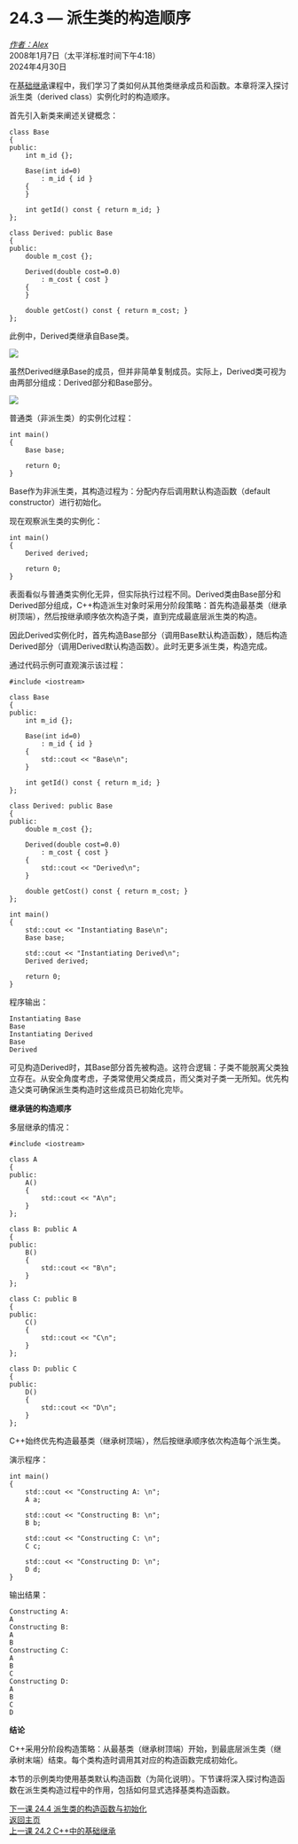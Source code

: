 24.3 — 派生类的构造顺序  
================================================

[*作者：Alex*](https://www.learncpp.com/author/Alex/ "查看 Alex 的所有文章")  
2008年1月7日（太平洋标准时间下午4:18）  
2024年4月30日  

 

在[基础继承](112-basic-inheritance-in-c/)课程中，我们学习了类如何从其他类继承成员和函数。本章将深入探讨派生类（derived class）实例化时的构造顺序。


首先引入新类来阐述关键概念：



```
class Base
{
public:
    int m_id {};

    Base(int id=0)
        : m_id { id }
    {
    }

    int getId() const { return m_id; }
};

class Derived: public Base
{
public:
    double m_cost {};

    Derived(double cost=0.0)
        : m_cost { cost }
    {
    }

    double getCost() const { return m_cost; }
};
```

此例中，Derived类继承自Base类。


![](https://www.learncpp.com/images/CppTutorial/Section11/DerivedBase.gif)


虽然Derived继承Base的成员，但并非简单复制成员。实际上，Derived类可视为由两部分组成：Derived部分和Base部分。


![](https://www.learncpp.com/images/CppTutorial/Section11/DerivedBaseCombined.gif)


普通类（非派生类）的实例化过程：



```
int main()
{
    Base base;

    return 0;
}
```

Base作为非派生类，其构造过程为：分配内存后调用默认构造函数（default constructor）进行初始化。


现在观察派生类的实例化：



```
int main()
{
    Derived derived;

    return 0;
}
```

表面看似与普通类实例化无异，但实际执行过程不同。Derived类由Base部分和Derived部分组成，C++构造派生对象时采用分阶段策略：首先构造最基类（继承树顶端），然后按继承顺序依次构造子类，直到完成最底层派生类的构造。


因此Derived实例化时，首先构造Base部分（调用Base默认构造函数），随后构造Derived部分（调用Derived默认构造函数）。此时无更多派生类，构造完成。


通过代码示例可直观演示该过程：



```
#include <iostream>

class Base
{
public:
    int m_id {};

    Base(int id=0)
        : m_id { id }
    {
        std::cout << "Base\n";
    }

    int getId() const { return m_id; }
};

class Derived: public Base
{
public:
    double m_cost {};

    Derived(double cost=0.0)
        : m_cost { cost }
    {
        std::cout << "Derived\n";
    }

    double getCost() const { return m_cost; }
};

int main()
{
    std::cout << "Instantiating Base\n";
    Base base;

    std::cout << "Instantiating Derived\n";
    Derived derived;

    return 0;
}
```

程序输出：



```
Instantiating Base
Base
Instantiating Derived
Base
Derived

```

可见构造Derived时，其Base部分首先被构造。这符合逻辑：子类不能脱离父类独立存在。从安全角度考虑，子类常使用父类成员，而父类对子类一无所知。优先构造父类可确保派生类构造时这些成员已初始化完毕。


**继承链的构造顺序**


多层继承的情况：



```
#include <iostream>

class A
{
public:
    A()
    {
        std::cout << "A\n";
    }
};

class B: public A
{
public:
    B()
    {
        std::cout << "B\n";
    }
};

class C: public B
{
public:
    C()
    {
        std::cout << "C\n";
    }
};

class D: public C
{
public:
    D()
    {
        std::cout << "D\n";
    }
};
```

C++始终优先构造最基类（继承树顶端），然后按继承顺序依次构造每个派生类。


演示程序：



```
int main()
{
    std::cout << "Constructing A: \n";
    A a;

    std::cout << "Constructing B: \n";
    B b;

    std::cout << "Constructing C: \n";
    C c;

    std::cout << "Constructing D: \n";
    D d;
}
```

输出结果：



```
Constructing A:
A
Constructing B:
A
B
Constructing C:
A
B
C
Constructing D:
A
B
C
D

```

**结论**


C++采用分阶段构造策略：从最基类（继承树顶端）开始，到最底层派生类（继承树末端）结束。每个类构造时调用其对应的构造函数完成初始化。


本节的示例类均使用基类默认构造函数（为简化说明）。下节课将深入探讨构造函数在派生类构造过程中的作用，包括如何显式选择基类构造函数。


[下一课 24.4 派生类的构造函数与初始化](Chapter-24/lesson24.4-constructors-and-initialization-of-derived-classes.md)  
[返回主页](/)  
[上一课 24.2 C++中的基础继承](Chapter-24/lesson24.2-basic-inheritance-in-c.md)
